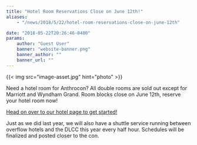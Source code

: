 ```yaml
---
title: "Hotel Room Reservations Close on June 12th!"
aliases:
    - "/news/2018/5/22/hotel-room-reservations-close-on-june-12th"

date: "2018-05-22T20:26:46-0400"
params:
    author: "Guest User"
    banner: "website-banner.png"
    banner_author: ""
    banner_url: ""
---
```


{{< img src="image-asset.jpg" hint="photo" >}}

Need a hotel room for Anthrocon? All double rooms are sold out except for Marriott and Wyndham Grand. Room blocks close on June 12th, reserve your hotel room now!

[Head on over to our hotel page to get started!](/hotel)

Just as we did last year, we will also have a shuttle service running between overflow hotels and the DLCC this year every half hour. Schedules will be finalized and posted closer to the con.
